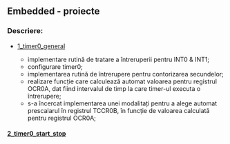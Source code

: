 ## Embedded - proiecte

### Descriere:

- [1_timer0_general](./1_timer0_general/Project)
  
   - implementare rutină de tratare a întreruperii pentru INT0 & INT1;
   - configurare timer0;
   - implementarea rutină de întrerupere pentru contorizarea secundelor;
   - realizare funcție care calculează automat valoarea pentru registrul OCR0A, dat fiind intervalul de timp la care timer-ul executa o întrerupere;
   - s-a încercat implementarea unei modalitați pentru a alege automat prescalarul în registrul TCCR0B, în funcție de valoarea calculată pentru registrul OCR0A;

#### [2_timer0_start_stop](./2_timer0_start_stop/Project)

